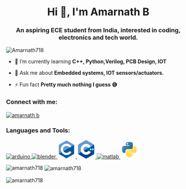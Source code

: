 <h1 align="center">Hi 👋, I'm Amarnath B</h1>
<h3 align="center">An aspiring ECE student from India, interested in coding, electronics and tech world.</h3>

<p align="left"> <img src="https://komarev.com/ghpvc/?username=amarnath718&label=Profile%20views&color=0e75b6&style=flat" alt="Amarnath718" /> </p>

- 🌱 I’m currently learning **C++, Python,Verilog, PCB Design, IOT**

- 💬 Ask me about **Embedded systems, IOT sensors/actuators.**

- ⚡ Fun fact **Pretty much nothing I guess 😅**

<h3 align="left">Connect with me:</h3>
<p align="left">
<a href="https://linkedin.com/in/amarnath-b-879b06290" target="blank"><img align="center" src="https://raw.githubusercontent.com/rahuldkjain/github-profile-readme-generator/master/src/images/icons/Social/linked-in-alt.svg" alt="amarnath b" height="40" width="50" /></a>
</p>

<h3 align="left">Languages and Tools:</h3>
<p align="left"> <a href="https://www.arduino.cc/" target="_blank" rel="noreferrer"> <img src="https://cdn.worldvectorlogo.com/logos/arduino-1.svg" alt="arduino" width="50" height="50"/> </a> <a href="https://www.blender.org/" target="_blank" rel="noreferrer"> <img src="https://download.blender.org/branding/community/blender_community_badge_white.svg" alt="blender" width="50" height="50"/> </a> <a href="https://www.cprogramming.com/" target="_blank" rel="noreferrer"> <img src="https://raw.githubusercontent.com/devicons/devicon/master/icons/c/c-original.svg" alt="c" width="50" height="50"/> </a> <a href="https://www.w3schools.com/cpp/" target="_blank" rel="noreferrer"> <img src="https://raw.githubusercontent.com/devicons/devicon/master/icons/cplusplus/cplusplus-original.svg" alt="cplusplus" width="50" height="50"/> </a> <a href="https://www.mathworks.com/" target="_blank" rel="noreferrer"> <img src="https://upload.wikimedia.org/wikipedia/commons/2/21/Matlab_Logo.png" alt="matlab" width="50" height="50"/> </a> <a href="https://www.python.org" target="_blank" rel="noreferrer"> <img src="https://raw.githubusercontent.com/devicons/devicon/master/icons/python/python-original.svg" alt="python" width="50" height="50"/> </a> </p>

<p><img align="left" src="https://github-readme-stats.vercel.app/api/top-langs?username=amarnath718&show_icons=true&locale=en&layout=compact" alt="amarnath718" /></p>

<p>&nbsp;<img align="center" src="https://github-readme-stats.vercel.app/api?username=amarnath718&show_icons=true&locale=en" alt="amarnath718" /></p>

<p><img align="center" src="https://github-readme-streak-stats.herokuapp.com/?user=amarnath718&" alt="amarnath718" /></p>
